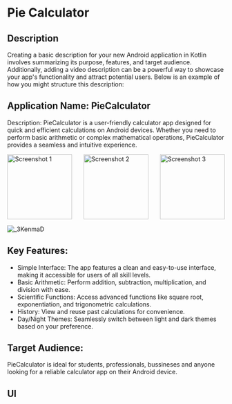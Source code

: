 # Pie Calculator

## Description
Creating a basic description for your new Android application in Kotlin involves summarizing its purpose, features, and target audience. Additionally, adding a video description can be a powerful way to showcase your app's functionality and attract potential users. Below is an example of how you might structure this description:

## Application Name: PieCalculator

Description:
PieCalculator is a user-friendly calculator app designed for quick and efficient calculations on Android devices. Whether you need to perform basic arithmetic or complex mathematical operations, PieCalculator provides a seamless and intuitive experience.

<!-- Side-by-Side Images -->
<div style="display: flex; justify-content: space-between; align-items: center;">
    <img src="https://github.com/hiranmay1000/pie-calculator/assets/97354423/cdb139e2-9edb-463b-8a6c-814002b90a74" alt="Screenshot 1" width="150" />
    <img src="https://github.com/hiranmay1000/pie-calculator/assets/97354423/51f7fc31-1cc7-48a3-a9ef-de32a20fb4e5" alt="Screenshot 2" width="150" />
    <img src="https://github.com/hiranmay1000/pie-calculator/assets/97354423/32a872df-a284-4a27-b4bb-2bde1c155df2" alt="Screenshot 3" width="150" />
</div>

![_3KenmaD](https://github.com/hiranmay1000/pie-calculator/assets/97354423/10631def-20cb-46ef-ba16-25559b4a051b)


## Key Features:

   - Simple Interface: The app features a clean and easy-to-use interface, making it accessible for users of all skill levels.
   - Basic Arithmetic: Perform addition, subtraction, multiplication, and division with ease.
   - Scientific Functions: Access advanced functions like square root, exponentiation, and trigonometric calculations.
   - History: View and reuse past calculations for convenience.
   - Day/Night Themes: Seamlessly switch between light and dark themes based on your preference.

## Target Audience:
PieCalculator is ideal for students, professionals, bussineses and anyone looking for a reliable calculator app on their Android device.

## UI 




